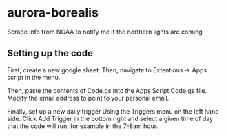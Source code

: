 # aurora-borealis
Scrape info from NOAA to notify me if the northern lights are coming

## Setting up the code

First, create a new google sheet.  Then, navigate to Extentions -> Apps script in the menu.

Then, paste the contents of Code.gs into the Apps Script Code.gs file.  Modify the email address to point to your personal email.

Finally, set up a new daily trigger Using the Triggers menu on the left hand side.  Click Add Trigger in the bottom right and select a given time of day that the code will run, for example in the 7-8am hour.